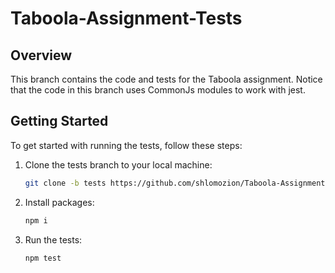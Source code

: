 # Taboola-Assignment-Tests

## Overview

This branch contains the code and tests for the Taboola assignment.
Notice that the code in this branch uses CommonJs modules to work with jest.

## Getting Started

To get started with running the tests, follow these steps:

1. Clone the tests branch to your local machine:

   ```bash
   git clone -b tests https://github.com/shlomozion/Taboola-Assignment.git ./

   ```

2. Install packages:

   ```bash
   npm i

   ```

3. Run the tests:

   ```bash
   npm test

   ```
